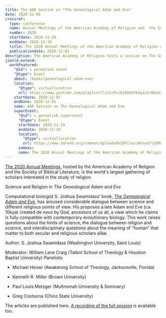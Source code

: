 ```yaml
---
title: The AAR Session on *The Genealogical Adam and Eve*
date: 2020-12-01
crossref:
  type: conference
  name: Annual Meetings of the American Academy of Religion and  the Society of Biblical Literature
  number: 2020
  startdate: 2020-11-29
  enddate: 2020-12-10
  title: The 2020 Annual Meetings of the American Academy of Religion and  the Society of Biblical Literature
  publicationdate: 2020-12-01
description: The American Academy of Religion hosts a session on The Genealogical Adam and Eve.
jsonld-extend:
  workFeatured: 
    "@id": = permalink event
    "@type": Event
    about: /books/genealogical-adam-eve/
    location: 
      "@type": virtuallocation
      url: https://www.youtube.com/playlist?list=PLc0j60GXf64qJibrBKx6yB1RaEYcoupN9
    startDate: 2020-12-01
    endDate: 2020-12-01
    name: AAR Session on The Genealogical Adam and Eve 
    superEvent:
      "@id": = permalink superevent
      "@type": Event
      startDate: 2020-11-29
      enddate: 2020-12-10
      location: 
        "@type": virtuallocation
        url: https://www.aarweb.org/common/Uploaded%20files/Annual%20Meeting/Past%20AM%20Files/AM-ProgramBook-2020-web_version-reduced_file_size-rev1.pdf
      sameas: 
      name: The 2020 Annual Meetings of the American Academy of Religion and the Society of Biblical Literature
---
```



[The 2020 Annual Meetings](https://www.aarweb.org/common/Uploaded%20files/Annual%20Meeting/Past%20AM%20Files/AM-ProgramBook-2020-web_version-reduced_file_size-rev1.pdf), hosted by the American Academy of Religion and  the Society of Biblical Literature, is the world's largest gathering of scholars interested in the study of religion.

Science and Religion in *The Genealogical Adam and Eve*

Computational biologist S. Joshua Swamidass’ book, [*The Genealogical Adam and Eve*](/books/genealogical-adam-eve/), has aroused considerable dialogue between science and different religious points of view. His proposes a late Adam and Eve (ca. 10kya) created de novo by God, ancestors of us all, a view which he claims is fully compatible with contemporary evolutionary biology. This work raises questions about the limits of science, the dialogue between religion and science, and interdisciplinary questions about the meaning of “human” that matter to both secular and religious scholars alike.

Author:  S. Joshua Swamidass (Washington University, Saint Louis)

Moderator: William Lane Craig (Talbot School of Theology & Houston Baptist University)
Panelists:

- Michael Heiser (Awakening School of Theology, Jacksonville, Florida)

- Kenneth R. Miller (Brown University)

- Paul Louis Metzger (Multnomah University & Seminary)

- Greg Cootsona (Chico State University)


The articles are published here. [A recording of the full session](https://www.youtube.com/playlist?list=PLc0j60GXf64qJibrBKx6yB1RaEYcoupN9https://www.youtube.com/playlist?list=PLc0j60GXf64qJibrBKx6yB1RaEYcoupN9) is available too.